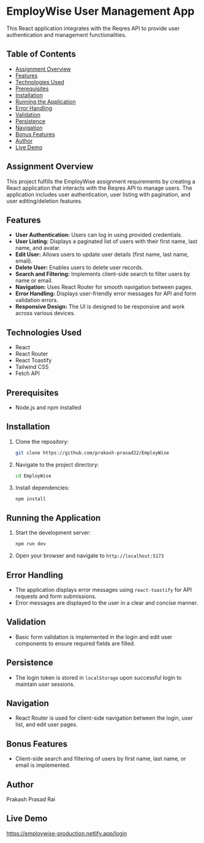 # EmployWise User Management App

This React application integrates with the Reqres API to provide user authentication and management functionalities.

## Table of Contents

* [Assignment Overview](#assignment-overview)
* [Features](#features)
* [Technologies Used](#technologies-used)
* [Prerequisites](#prerequisites)
* [Installation](#installation)
* [Running the Application](#running-the-application)
* [Error Handling](#error-handling)
* [Validation](#validation)
* [Persistence](#persistence)
* [Navigation](#navigation)
* [Bonus Features](#bonus-features)
* [Author](#author)
* [Live Demo](#live-demo)

## Assignment Overview

This project fulfills the EmployWise assignment requirements by creating a React application that interacts with the Reqres API to manage users. The application includes user authentication, user listing with pagination, and user editing/deletion features. 

## Features

* **User Authentication:** Users can log in using provided credentials. 
* **User Listing:** Displays a paginated list of users with their first name, last name, and avatar.
* **Edit User:** Allows users to update user details (first name, last name, email). 
* **Delete User:** Enables users to delete user records. 
* **Search and Filtering:** Implements client-side search to filter users by name or email. 
* **Navigation:** Uses React Router for smooth navigation between pages. 
* **Error Handling:** Displays user-friendly error messages for API and form validation errors. 
* **Responsive Design:** The UI is designed to be responsive and work across various devices. 

## Technologies Used

* React
* React Router
* React Toastify
* Tailwind CSS
* Fetch API

## Prerequisites

* Node.js and npm installed

## Installation

1.  Clone the repository:

    ```bash
    git clone https://github.com/prakash-prasad22/EmployWise
    ```
2.  Navigate to the project directory:

    ```bash
    cd EmployWise
    ```
3.  Install dependencies:

    ```bash
    npm install
    ```

## Running the Application

1.  Start the development server:

    ```bash
    npm run dev
    ```
2.  Open your browser and navigate to `http://localhost:5173`

## Error Handling

* The application displays error messages using `react-toastify` for API requests and form submissions. 
* Error messages are displayed to the user in a clear and concise manner.

## Validation

* Basic form validation is implemented in the login and edit user components to ensure required fields are filled. 
## Persistence

* The login token is stored in `localStorage` upon successful login to maintain user sessions. 

## Navigation

* React Router is used for client-side navigation between the login, user list, and edit user pages. 

## Bonus Features

* Client-side search and filtering of users by first name, last name, or email is implemented. 
## Author

Prakash Prasad Rai

## Live Demo 

https://employwise-production.netlify.app/login
